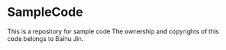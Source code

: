 # SampleCode

This is a repository for sample code
The ownership and copyrights of this code belongs to Baihu Jin.
